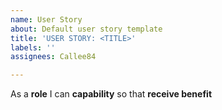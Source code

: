 ```yaml
---
name: User Story
about: Default user story template
title: 'USER STORY: <TITLE>'
labels: ''
assignees: Callee84

---
```


As a **role** I can **capability** so that **receive benefit**
